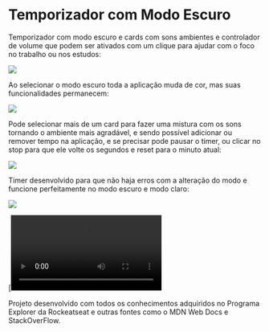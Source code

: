 # Temporizador com Modo Escuro
 
Temporizador com modo escuro e cards com sons ambientes e controlador de volume que podem ser ativados com um clique para ajudar com o foco no trabalho ou nos estudos:

<img src="/projeto/Timer01">
 
Ao selecionar o modo escuro toda a aplicação muda de cor, mas suas funcionalidades permanecem:

<img src="/projeto/Timer02">

Pode selecionar mais de um card para fazer uma mistura com os sons tornando o ambiente mais agradável, e sendo possível adicionar ou remover tempo na aplicação, e se precisar pode pausar o timer, ou clicar no stop para que ele volte os segundos e reset para o minuto atual:

<img src="/projeto/Timer03">

Timer desenvolvido para que não haja erros com a alteração do modo e funcione perfeitamente no modo escuro e modo claro:

<img src="/projeto/Timer04">

[![Video do projeto](projeto/FocusTimer.mp4)

Projeto desenvolvido com todos os conhecimentos adquiridos no Programa Explorer da Rockeatseat e outras fontes como o MDN Web Docs e StackOverFlow.